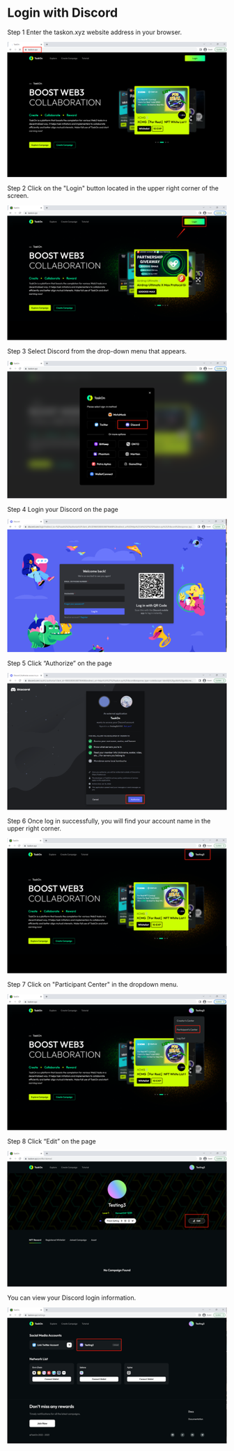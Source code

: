 # Login with Discord

Step 1 Enter the taskon.xyz website address in your browser.

![11.png](Login%20with%20Discord%205d071e3233d74d9a982f2107c7ae1198/11.png)

Step 2 Click on the "Login" button located in the upper right corner of the screen.

![12.png](Login%20with%20Discord%205d071e3233d74d9a982f2107c7ae1198/12.png)

Step 3 Select Discord from the drop-down menu that appears.

![17.png](Login%20with%20Discord%205d071e3233d74d9a982f2107c7ae1198/17.png)

Step 4 Login your Discord on the page

![Untitled](Login%20with%20Discord%205d071e3233d74d9a982f2107c7ae1198/Untitled.png)

Step 5 Click “Authorize” on the page

![19.png](Login%20with%20Discord%205d071e3233d74d9a982f2107c7ae1198/19.png)

Step 6 Once log in successfully, you will find your account name in the upper right corner.

![20.png](Login%20with%20Discord%205d071e3233d74d9a982f2107c7ae1198/20.png)

Step 7 Click on "Participant Center" in the dropdown menu.

![21.png](Login%20with%20Discord%205d071e3233d74d9a982f2107c7ae1198/21.png)

Step 8 Click “Edit” on the page

![22.png](Login%20with%20Discord%205d071e3233d74d9a982f2107c7ae1198/22.png)

You can view your Discord login information. 

![23.png](Login%20with%20Discord%205d071e3233d74d9a982f2107c7ae1198/23.png)